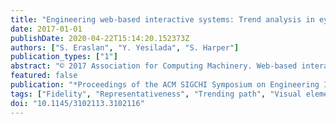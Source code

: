 ```yaml
---
title: "Engineering web-based interactive systems: Trend analysis in eye tracking scanpaths with a tolerance"
date: 2017-01-01
publishDate: 2020-04-22T15:14:20.152373Z
authors: ["S. Eraslan", "Y. Yesilada", "S. Harper"]
publication_types: ["1"]
abstract: "© 2017 Association for Computing Machinery. Web-based interactive systems can be verified and validated with eye tracking which provides valuable insights for understanding user interactions. However, individual eye movements (scanpaths) tend to be complicated and different from each other. Existing algorithms focus on clustering multiple scanpaths into a single representative path, but do not tolerate differences. This may result in excluding some popular elements from the resulting path and the representativeness of the path can decrease. Scanpath Trend Analysis (STA) is one of these algorithms which is being increasingly used. It can be used for identifying trending areas of interest (AoIs) on a web page among multiple users and discovering their trending path in terms of these AoIs. Compared to the outputs of other algorithms, the output of the STA algorithm is the most representative. Since this algorithm considers all given scanpaths while discovering their trending path, it can be negatively affected when the variance is high between the scanpaths. In this paper, we introduce a new parameter to the STA algorithm, called tolerance level. This parameter makes the algorithm more tolerant by allowing the identification of trending AoIs based on a subset of given scanpaths instead of all of them. Our study shows that the STA algorithm can achieve more representative path with a tolerance. Thus, the validity and verification of interactive systems can be investigated with more representative path."
featured: false
publication: "*Proceedings of the ACM SIGCHI Symposium on Engineering Interactive Computing Systems, EICS 2017*"
tags: ["Fidelity", "Representativeness", "Trending path", "Visual elements"]
doi: "10.1145/3102113.3102116"
---
```


